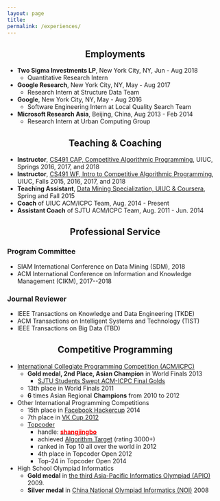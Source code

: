 ```yaml
---
layout: page
title: 
permalink: /experiences/
---
```


## <center>Employments</center>

- **Two Sigma Investments LP**, New York City, NY,  Jun - Aug 2018
  * Quantitative Research Intern
- **Google Research**, New York City, NY, May - Aug 2017
  * Research Intern at Structure Data Team
- **Google**, New York City, NY, May - Aug 2016
  * Software Engineering Intern at Local Quality Search Team
- **Microsoft Research Asia**, Beijing, China, Aug 2013 - Feb 2014
  * Research Intern at Urban Computing Group

## <center>Teaching & Coaching</center>

- **Instructor**, [CS491 CAP, Competitive Algorithmic Programming](https://pages.github-dev.cs.illinois.edu/sig-icpc/cs491-cap), UIUC, Springs 2016, 2017, and 2018
- **Instructor**, [CS491 WF, Intro to Competitive Algorithmic Programming](https://pages.github-dev.cs.illinois.edu/sig-icpc/cs491-wf/), UIUC, Falls 2015, 2016, 2017, and 2018
- **Teaching Assistant**, [Data Mining Specialization, UIUC & Coursera](https://www.coursera.org/specializations/data-mining), Spring and Fall 2015
- **Coach** of UIUC ACM/ICPC Team, Aug. 2014 - Present
- **Assistant Coach** of SJTU ACM/ICPC Team, Aug. 2011 - Jun. 2014


## <center>Professional Service</center>

### Program Committee

- SIAM International Conference on Data Mining (SDM), 2018
- ACM International Conference on Information and Knowledge Management (CIKM), 2017--2018

### Journal Reviewer

- IEEE Transactions on Knowledge and Data Engineering (TKDE)
- ACM Transactions on Intelligent Systems and Technology (TIST)
- IEEE Transactions on Big Data (TBD)

## <center>Competitive Programming</center>

- [International Collegiate Programming Competition (ACM/ICPC)](https://icpc.baylor.edu/)
  * **Gold medal, 2nd Place, Asian Champion** in World Finals 2013
    * [SJTU Students Swept ACM-ICPC Final Golds](http://en.sjtu.edu.cn/news/sjtu-students-swept-acm-icpc-final-golds/)
  * 13th place in World Finals 2011
  * **6** times Asian Regional **Champions** from 2010 to 2012
- Other International Programming Competitions
  * 15th place in [Facebook Hackercup](https://en.wikipedia.org/wiki/Facebook_Hacker_Cup) 2014
  * 7th place in [VK Cup 2012](http://codeforces.com/blog/entry/4885)
  * [Topcoder](https://www.topcoder.com/tc/)
    * handle: **[<span style="color:red">shangjingbo</span>](https://www.topcoder.com/members/shangjingbo/)**
    * achieved [Algorithm Target](https://www.quora.com/What-is-it-like-to-be-a-target-coder-in-Topcoder) (rating 3000+)
    * ranked in Top 10 all over the world in 2012
    * 4th place in Topcoder Open 2012
    * Top-24 in Topcoder Open 2014
- High School Olympiad Informatics
  * **Gold medal** in [the third Asia-Pacific Informatics Olympiad (APIO)](http://apio-olympiad.org/2009/results.html) 2009.
  * **Silver medal** in [China National Olympiad Informatics (NOI)](https://en.wikipedia.org/wiki/National_Olympiad_in_Informatics,_China) 2008
